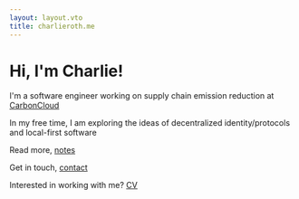 ```yaml
---
layout: layout.vto
title: charlieroth.me
---
```


# Hi, I'm Charlie!

I'm a software engineer working on supply chain emission reduction at
[CarbonCloud](https://carboncloud.com)

In my free time, I am exploring the ideas of decentralized identity/protocols
and local-first software

Read more, [notes](/notes)

Get in touch, [contact](/contact)

Interested in working with me? [CV](/cv)
